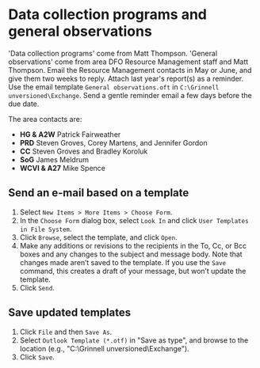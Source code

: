 # Data collection programs and general observations 

'Data collection programs' come from Matt Thompson.
'General observations' come from area DFO Resource Management staff and Matt Thompson.
Email the Resource Management contacts in May or June, and give them two weeks to reply.
Attach last year's report(s) as a reminder.
Use the email template `General observations.oft` in `C:\Grinnell unversioned\Exchange`.
Send a gentle reminder email a few days before the due date.

The area contacts are:

* **HG & A2W** Patrick Fairweather
* **PRD** Steven Groves, Corey Martens, and Jennifer Gordon
* **CC** Steven Groves and Bradley Koroluk
* **SoG** James Meldrum
* **WCVI & A27** Mike Spence

## Send an e-mail based on a template

1. Select `New Items > More Items > Choose Form`.
2. In the `Choose Form` dialog box, select `Look In` and click `User Templates in File System`.
3. Click `Browse`, select the template, and click `Open`.
4. Make any additions or revisions to the recipients in the To, Cc, or Bcc boxes and any changes to the subject and message body. Note that changes made aren’t saved to the template. If you use the `Save` command, this creates a draft of your message, but won’t update the template.
5. Click `Send`.

## Save updated templates

1. Click `File` and then `Save As`.
2. Select `Outlook Template (*.otf)` in "Save as type", and browse to the location (e.g., "C:\Grinnell unversioned\Exchange").
3. Click `Save`.